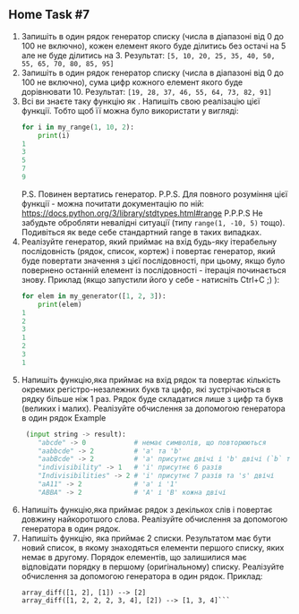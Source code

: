 ## Home Task #7
1. Запишіть в один рядок генератор списку (числа в діапазоні від 0 до 100 не включно), кожен елемент якого буде ділитись без остачі на 5 але не буде ділитись на 3.
   Результат: `[5, 10, 20, 25, 35, 40, 50, 55, 65, 70, 80, 85, 95]`
2. Запишіть в один рядок генератор списку (числа в діапазоні від 0 до 100 не включно), сума цифр кожного елемент якого буде дорівнювати 10.
   Результат: `[19, 28, 37, 46, 55, 64, 73, 82, 91]`
3. Всі ви знаєте таку функцію як <range>. Напишіть свою реалізацію цієї функції. Тобто щоб її можна було використати у вигляді:
    ``` python
   for i in my_range(1, 10, 2):
        print(i)
    1
    3
    5
    7
    9
   ```
   P.S. Повинен вертатись генератор.
   P.P.S. Для повного розуміння цієї функції - можна почитати документацію по ній: https://docs.python.org/3/library/stdtypes.html#range
   P.P.P.S Не забудьте обробляти невалідні ситуації (типу `range(1, -10, 5)` тощо). Подивіться як веде себе стандартний range в таких випадках.
4. Реалізуйте генератор, який приймає на вхід будь-яку ітерабельну послідовність (рядок, список, кортеж) і повертає генератор, який буде повертати значення з цієї послідовності, при цьому, якщо було повернено останній елемент із послідовності - ітерація починається знову.
   Приклад (якщо запустили його у себе - натисніть Ctrl+C ;) ):
   ``` python
   for elem in my_generator([1, 2, 3]):
       print(elem)
   1
   2
   3
   1
   2
   3
   1
   ```
5. Напишіть функцію,яка приймає на вхід рядок та повертає кількість окремих регістро-незалежних букв та цифр, які зустрічаються в рядку більше ніж 1 раз. Рядок буде складатися лише з цифр та букв (великих і малих). Реалізуйте обчислення за допомогою генератора в один рядок
    Example 
   ``` python
    (input string -> result):
       "abcde" -> 0            # немає символів, що повторюються
       "aabbcde" -> 2          # 'a' та 'b'
       "aabBcde" -> 2          # 'a' присутнє двічі і 'b' двічі (`b` та `B`)
       "indivisibility" -> 1   # 'i' присутнє 6 разів
       "Indivisibilities" -> 2 # 'i' присутнє 7 разів та 's' двічі
       "aA11" -> 2             # 'a' і '1'
       "ABBA" -> 2             # 'A' і 'B' кожна двічі
    ```
6. Напишіть функцію,яка приймає рядок з декількох слів і повертає довжину найкоротшого слова. Реалізуйте обчислення за допомогою генератора в один рядок.
7. Напишіть функцію, яка приймає 2 списки. Результатом має бути новий список, в якому знаходяться елементи першого списку, яких немає в другому. Порядок елементів, що залишилися має відповідати порядку в першому (оригінальному) списку. Реалізуйте обчислення за допомогою генератора в один рядок.
    Приклад:
    ```
    array_diff([1, 2], [1]) --> [2]
    array_diff([1, 2, 2, 2, 3, 4], [2]) --> [1, 3, 4]```